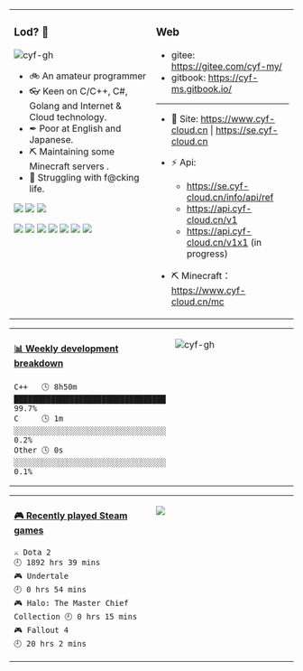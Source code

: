 <!--
 * @Date: 2020-08-25 14:34:25
 * @LastEditors: cyf
 * @LastEditTime: 2020-09-04 23:58:07
 * @FilePath: \cyf-gh\README.md
 * @Description: What is mind? No matter. What is matter? Nevermind.
-->

<table>
<tr>
<td valign="top" width="50%">
 
 ### Lod? 🤔 

 <p align="left"> <img src="https://komarev.com/ghpvc/?username=cyf-gh" alt="cyf-gh" /> </p>

* 🚲 An amateur programmer 
* 👓 Keen on C/C++, C#, Golang and Internet & Cloud technology.
* ✒ Poor at English and Japanese. 
* ⛏ Maintaining some Minecraft servers . 
* 🤑 Struggling with f@cking life.

[![](https://img.shields.io/badge/OnePlus-7%20Pro-f5010c?style=flat-square&logo=oneplus&logoColor=ffffff)](https://www.oneplus.com/)
[![](https://img.shields.io/badge/-Wear%20OS-4285F4?style=flat-square&logo=wear-os&logoColor=white)](https://wearos.google.com/)
[![](https://img.shields.io/badge/Windows-10-2376bc?style=flat-square&logo=windows&logoColor=ffffff)](https://www.microsoft.com/windows/get-windows-10) 

[![](https://img.shields.io/badge/-Linux-fcc624?style=flat-square&logo=linux&logoColor=white)](https://www.linuxfoundation.org/)
[![](https://img.shields.io/badge/-Vue.js-4fc08d?style=flat-square&logo=vue.js&logoColor=ffffff)](https://vuejs.org/)
<img src="https://img.shields.io/badge/-Bootstrap-563D7C.svg?logo=bootstrap&style=flat-square">
[![](https://img.shields.io/badge/-Nginx-269539?style=flat-square&logo=nginx&logoColor=ffffff)](https://nginx.org/)
[![](https://img.shields.io/badge/-Git-f05032?style=flat-square&logo=git&logoColor=white)](https://git-scm.com/)
[![](https://img.shields.io/badge/.NET-512BD4?style=flat-square&logo=dotnet&logoColor=white)](https://git-scm.com/)
<img src="https://img.shields.io/badge/-golang-76E1FE.svg?logo=go&style=flat-square">

</td>
<td valign="top" width="50%">

 ### Web

* gitee: https://gitee.com/cyf-my/
* gitbook: https://cyf-ms.gitbook.io/
---
* 👯 Site: https://www.cyf-cloud.cn | https://se.cyf-cloud.cn
* ⚡ Api: 
  * https://se.cyf-cloud.cn/info/api/ref
  * https://api.cyf-cloud.cn/v1
  * https://api.cyf-cloud.cn/v1x1 (in progress)

* ⛏ Minecraft：https://www.cyf-cloud.cn/mc

</td>
</tr>
</table>

<table style="width: 100%">
<tr>
<td valign="top" width="50%">

 <!-- waka-box start -->
#### <a href="https://gist.github.com/31a37954e5aa6f6a38e2b249e472ed9f" target="_blank">📊 Weekly development breakdown</a>
```text
C++   🕓 8h50m ████████████████████████████████▉ 99.7%
C     🕓 1m    ░░░░░░░░░░░░░░░░░░░░░░░░░░░░░░░░░  0.2%
Other 🕓 0s    ░░░░░░░░░░░░░░░░░░░░░░░░░░░░░░░░░  0.1%
```
<!-- Powered by https://github.com/YouEclipse/waka-box-go . -->
<!-- waka-box end -->

</td>
<td valign="top" width="50%">

 <p><img align="center" src="https://github-readme-stats.vercel.app/api?username=cyf-gh&show_icons=true&hide=contribs,prs&cache_seconds=86400&theme=radical" alt="cyf-gh" /></p>

</td>
</tr>
</table>

<table style="width: 100%">

<tr>

<td valign="top" width="50%">
 
<!-- steam-box start -->
#### <a href="https://gist.github.com/ef193438e465860af6aea1a3da16f0cf" target="_blank">🎮 Recently played Steam games</a>
```text
⚔️ Dota 2                           🕘 1892 hrs 39 mins
🎮 Undertale                        🕘 0 hrs 54 mins
🎮 Halo: The Master Chief Collection 🕘 0 hrs 15 mins
🎮 Fallout 4                        🕘 20 hrs 2 mins
```
<!-- Powered by https://github.com/YouEclipse/steam-box . -->
<!-- steam-box end -->

 </td>
 
 <td valign="top" width="50%">

  <a href="https://psnprofiles.com/lod1919"><img src="https://card.psnprofiles.com/2/lod1919.png" border="0"></a>
 
  </td>

</tr>

</table>
